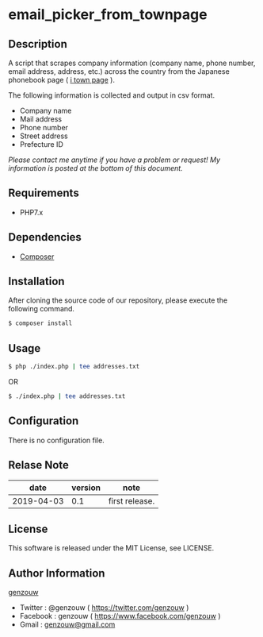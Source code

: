 # email_picker_from_townpage

## Description

A script that scrapes company information (company name, phone number, email address, address, etc.) across the country from the Japanese phonebook page ( [i town page](https://itp.ne.jp/) ).

The following information is collected and output in csv format.

* Company name
* Mail address
* Phone number
* Street address
* Prefecture ID


*Please contact me anytime if you have a problem or request! My information is posted at the bottom of this document.*

## Requirements

* PHP7.x

## Dependencies

* [Composer](https://getcomposer.org/)

## Installation

After cloning the source code of our repository, please execute the following command.

```bash
$ composer install
```

## Usage

```bash
$ php ./index.php | tee addresses.txt
```

OR

```bash
$ ./index.php | tee addresses.txt
```

## Configuration

There is no configuration file.

## Relase Note

| date       | version | note           |
| ---        | ---     | ---            |
| 2019-04-03 | 0.1     | first release. |


## License

This software is released under the MIT License, see LICENSE.


## Author Information

[genzouw](https://genzouw.com)

* Twitter   : @genzouw ( https://twitter.com/genzouw )
* Facebook  : genzouw ( https://www.facebook.com/genzouw )
* Gmail     : genzouw@gmail.com
